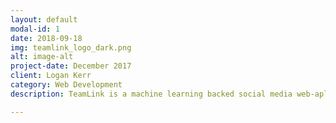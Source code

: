 ```yaml
---
layout: default
modal-id: 1
date: 2018-09-18
img: teamlink_logo_dark.png
alt: image-alt
project-date: December 2017
client: Logan Kerr
category: Web Development
description: TeamLink is a machine learning backed social media web-aplication for students to team up. View this project on GitHub <a href="https://github.com/LoganKerr/TeamLink">Here</a>

---
```

